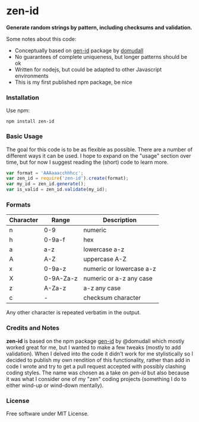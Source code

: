 zen-id
======

**Generate random strings by pattern, including checksums and validation.**

Some notes about this code:
  * Conceptually based on [gen-id](/domudall/gen-id) package by [domudall](@domudall) 
  * No guarantees of complete uniqueness, but longer patterns should be ok
  * Written for nodejs, but could be adapted to other Javascript environments
  * This is my first published npm package, be nice

### Installation

Use npm:

    npm install zen-id

### Basic Usage

The goal for this code is to be as flexible as possible. There are a number
of different ways it can be used. I hope to expand on the "usage" section
over time, but for now I suggest reading the (short) code to learn more.

```javascript
var format = 'AAAaaacchhhcc';
var zen_id = require('zen-id').create(format);
var my_id = zen_id.generate();
var is_valid = zen_id.validate(my_id);
```

### Formats

| Character | Range | Description |
| --------- | ----- | ----------- |
| n | 0-9 | numeric |
| h | 0-9a-f | hex |
| a | a-z | lowercase a-z |
| A | A-Z | uppercase A-Z |
| x | 0-9a-z | numeric or lowercase a-z |
| X | 0-9A-Za-z | numeric or a-z any case |
| z | A-Za-z | a-z any case |
| c | - | checksum character |

Any other character is repeated verbatim in the output.

### Credits and Notes

**zen-id** is based on the npm package [gen-id](/domudall/gen-id) by @domudall
which mostly worked great for me, but I wanted to make a few tweaks (mostly to
add validation). When I delved into the code it didn't work for me stylistically
so I decided to publish my own rendition of this functionality, rather than
add in code I wrote and try to get a pull request accepted with possibly clashing
coding styles. The name was chosen as a take on *gen-id* but also because it was
what I consider one of my "zen" coding projects (something I do to either wind-up
or wind-down mentally).

### License

Free software under MIT License.
